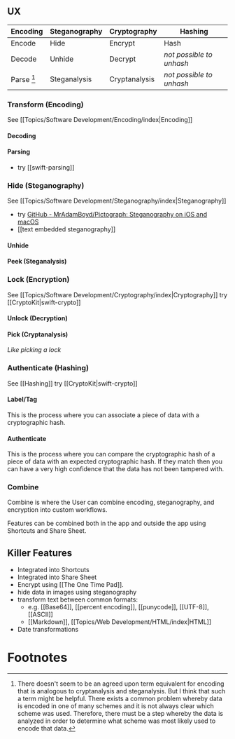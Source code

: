 
## UX

| Encoding   | Steganography | Cryptography  | Hashing                  |
| ---------- | ------------- | ------------- | ------------------------ |
| Encode     | Hide          | Encrypt       | Hash                     |
| Decode     | Unhide        | Decrypt       | *not possible to unhash* |
| Parse [^1] | Steganalysis  | Cryptanalysis | *not possible to unhash* |


### Transform (Encoding)
See [[Topics/Software Development/Encoding/index|Encoding]] 

#### Decoding

#### Parsing
- try [[swift-parsing]] 

### Hide (Steganography)
See [[Topics/Software Development/Steganography/index|Steganography]] 

- try [GitHub - MrAdamBoyd/Pictograph: Steganography on iOS and macOS](https://github.com/MrAdamBoyd/Pictograph?tab=readme-ov-file#license) 
- [[text embedded steganography]]

#### Unhide 

#### Peek (Steganalysis)

### Lock (Encryption)
See [[Topics/Software Development/Cryptography/index|Cryptography]] 
try [[CryptoKit|swift-crypto]] 

#### Unlock (Decryption)

#### Pick (Cryptanalysis)
*Like picking a lock*

### Authenticate (Hashing) 
See [[Hashing]]
try [[CryptoKit|swift-crypto]] 

#### Label/Tag
This is the process where you can associate a piece of data with a cryptographic hash. 

#### Authenticate
This is the process where you can compare the cryptographic hash of a piece of data with an expected cryptographic hash. If they match then you can have a very high confidence that the data has not been tampered with. 

### Combine
Combine is where the User can combine encoding, steganography, and encryption into custom workflows. 

Features can be combined both in the app and outside the app using Shortcuts and Share Sheet.

## Killer Features
- Integrated into Shortcuts
- Integrated into Share Sheet
- Encrypt using [[The One Time Pad]]. 
- hide data in images using steganography
- transform text between common formats:
	- e.g. [[Base64]], [[percent encoding]], [[punycode]], [[UTF-8]], [[ASCII]]
	- [[Markdown]], [[Topics/Web Development/HTML/index|HTML]]
- Date transformations
# Footnotes

[^1]: There doesn't seem to be an agreed upon term equivalent for encoding that is analogous to cryptanalysis and steganalysis. But I think that such a term might be helpful. There exists a common problem whereby data is encoded in one of many schemes and it is not always clear which scheme was used. Therefore, there must be a step whereby the data is analyzed in order to determine what scheme was most likely used to encode that data. 